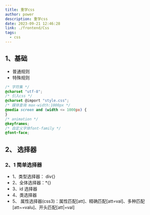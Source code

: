 ```yaml
---
title: 重学css
author: power
description: 重学css
date: 2023-09-21 12:46:28
link: ./frontend/Css
tags:
  - css
---
```


## 1、基础

- 普通规则
- 特殊规则

```css
/* 字符集 */
@charset "utf-8";
/* 引入css */
@charset @import "style.css";
/* 媒体查询 max-width:1000px */
@media screen and (width <= 1000px) {
}
/* animation */
@keyframes;
/* 自定义字体font-family */
@font-face;
```

## 2、 选择器

### 2、1 简单选择器

- 1、类型选择器： div{}
- 2、全体选择器：\*{}
- 3、id 选择器
- 4、类选择器
- 5、 属性选择器(css3)：属性匹配[att]、精确匹配[att=val]、多种匹配 [att~=valu]、开头匹配[att|=val]
